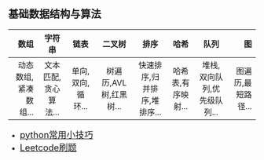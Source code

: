 ## 基础数据结构与算法

|数组  |字符串 |链表   |二叉树 |排序   |哈希   |队列   |图    |
|-----:|:-----:|:-----:|:-----:|:-----:|:-----:|:-----:|-----:|
|动态数组,紧凑数组...|文本匹配,贪心算法...|单向,双向,循环...|树遍历,AVL树,红黑树...|快速排序,归并排序,堆排序...|哈希表,有序映射...|堆栈,双向队列,优先级队列...|图遍历,最短路径...|

- [<font size=+1>python常用小技巧</font>](./python小技巧.md)
- [<font size=+1>Leetcode刷题</font>](./Leetcode)
